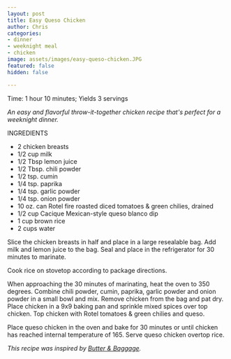 ```yaml
---
layout: post
title: Easy Queso Chicken
author: Chris
categories:
- dinner
- weeknight meal
- chicken
image: assets/images/easy-queso-chicken.JPG
featured: false
hidden: false

---
```

Time: 1 hour 10 minutes; Yields 3 servings

_An easy and flavorful throw-it-together chicken recipe that's perfect for a weeknight dinner._

INGREDIENTS

* 2 chicken breasts
* 1/2 cup milk
* 1/2 Tbsp lemon juice
* 1/2 Tbsp. chili powder
* 1/2 tsp. cumin
* 1/4 tsp. paprika
* 1/4 tsp. garlic powder
* 1/4 tsp. onion powder
* 10 oz. can Rotel fire roasted diced tomatoes & green chilies, drained
* 1/2 cup Cacique Mexican-style queso blanco dip
* 1 cup brown rice
* 2 cups water

Slice the chicken breasts in half and place in a large resealable bag. Add milk and lemon juice to the bag. Seal and place in the refrigerator for 30 minutes to marinate.

Cook rice on stovetop according to package directions.

When approaching the 30 minutes of marinating, heat the oven to 350 degrees. Combine chili powder, cumin, paprika, garlic powder and onion powder in a small bowl and mix. Remove chicken from the bag and pat dry. Place chicken in a 9x9 baking pan and sprinkle mixed spices over top chicken. Top chicken with Rotel tomatoes & green chilies and queso. 

Place queso chicken in the oven and bake for 30 minutes or until chicken has reached internal temperature of 165. Serve queso chicken overtop rice.

_This recipe was inspired by_ [_Butter & Baggage_](https://www.butterandbaggage.com/queso-chicken/)_._ 